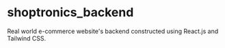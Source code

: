 # shoptronics_backend
Real world e-commerce website's backend constructed using React.js and Tailwind CSS.

